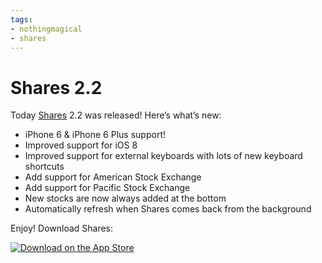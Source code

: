 ```yaml
---
tags:
- nothingmagical
- shares
---
```


# Shares 2.2

Today [Shares](http://useshares.com) 2.2 was released! Here’s what’s new:

* iPhone 6 & iPhone 6 Plus support!
* Improved support for iOS 8
* Improved support for external keyboards with lots of new keyboard shortcuts
* Add support for American Stock Exchange
* Add support for Pacific Stock Exchange
* New stocks are now always added at the bottom
* Automatically refresh when Shares comes back from the background

Enjoy! Download Shares:

[![Download on the App Store](app-store.svg)](https://itunes.apple.com/app/shares-2/id717510981?mt=8&uo=4&at=1l3vmtU)
